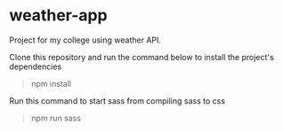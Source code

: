 # weather-app
Project for my college using weather API.

Clone this repository and run the command below to install the project's dependencies

> npm install

Run this command to start sass from compiling sass to css

> npm run sass
